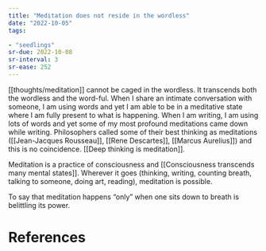 ```yaml
---
title: "Meditation does not reside in the wordless"
date: "2022-10-05"
tags:

- "seedlings"
sr-due: 2022-10-08
sr-interval: 3
sr-ease: 252
---
```


[[thoughts/meditation]] cannot be caged in the wordless. It transcends both the wordless and the word-ful. When I share an intimate conversation with someone, I am using words and yet I am able to be in a meditative state where I am fully present to what is happening. When I am writing, I am using lots of words and yet some of my most profound meditations came down while writing. Philosophers called some of their best thinking as meditations ([[Jean-Jacques Rousseau]], [[Rene Descartes]], [[Marcus Aurelius]]) and this is no coincidence. [[Deep thinking is meditation]].

Meditation is a practice of consciousness and [[Consciousness transcends many mental states]]. Wherever it goes (thinking, writing, counting breath, talking to someone, doing art, reading), meditation is possible.

To say that meditation happens “only” when one sits down to breath is belittling its power.

# References